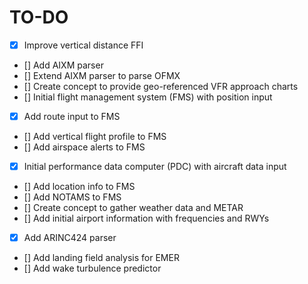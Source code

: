 # TO-DO

- [x] Improve vertical distance FFI
- [] Add AIXM parser
- [] Extend AIXM parser to parse OFMX
- [] Create concept to provide geo-referenced VFR approach charts
- [] Initial flight management system (FMS) with position input
- [x] Add route input to FMS
- [] Add vertical flight profile to FMS
- [] Add airspace alerts to FMS
- [x] Initial performance data computer (PDC) with aircraft data input
- [] Add location info to FMS
- [] Add NOTAMS to FMS
- [] Create concept to gather weather data and METAR
- [] Add initial airport information with frequencies and RWYs
- [x] Add ARINC424 parser
- [] Add landing field analysis for EMER
- [] Add wake turbulence predictor
